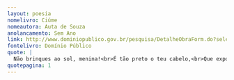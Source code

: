 ```yaml
---
layout: poesia
nomelivro: Ciúme
nomeautora: Auta de Souza
anolancamento: Sem Ano
link: http://www.dominiopublico.gov.br/pesquisa/DetalheObraForm.do?select_action=&co_obra=81710
fontelivro: Domínio Público
quote: |
  Não brinques ao sol, menina!<br>É tão preto o teu cabelo,<br>Que exposto ao sol que ilumina,<br>Jamais, jamais quero vê-lo.
quotepagina: 1
---
```

